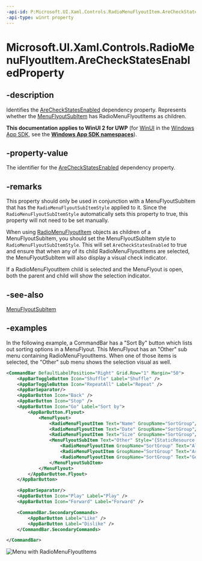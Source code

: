 ```yaml
---
-api-id: P:Microsoft.UI.Xaml.Controls.RadioMenuFlyoutItem.AreCheckStatesEnabledProperty
-api-type: winrt property
---
```


# Microsoft.UI.Xaml.Controls.RadioMenuFlyoutItem.AreCheckStatesEnabledProperty

<!--
public static Windows.UI.Xaml.DependencyProperty AreCheckStatesEnabledProperty { get; }
-->


## -description

Identifies the [AreCheckStatesEnabled](radiomenuflyoutitem_arecheckstatesenabled.md) dependency property.
Represents whether the [MenuFlyoutSubItem](menuflyoutsubitem.md) has RadioMenuFlyoutItems as children.

**This documentation applies to WinUI 2 for UWP** (for [WinUI](/windows/apps/winui/winui3/) in the [Windows App SDK](/windows/apps/windows-app-sdk/), see the **[Windows App SDK namespaces](/windows/windows-app-sdk/api/winrt/)**).

## -property-value

The identifier for the [AreCheckStatesEnabled](radiomenuflyoutitem_arecheckstatesenabled.md) dependency property.

## -remarks
This property should only be used in conjunction with a MenuFlyoutSubItem that has the `RadioMenuFlyoutSubItemStyle` applied to it. Since the `RadioMenuFlyoutSubItemStyle` automatically sets this property to true, this property will not need to be set manually.

When using [RadioMenuFlyoutItem](radiomenuflyoutitem.md) objects as children of a MenuFlyoutSubItem, you should set the MenuFlyoutSubItem style to `RadioMenuFlyoutSubItemStyle`. This will set `AreCheckStatesEnabled` to true and ensure that when any of its child RadioMenuFlyoutItems are selected, the MenuFlyoutSubItem will also display a visual check indicator.

If a RadioMenuFlyoutItem child is selected and the MenuFlyout is open, both the parent and child will show the selection indicator.

## -see-also
[MenuFlyoutSubItem](menuflyoutsubitem.md)

## -examples
In the following example, a CommandBar has a "Sort By" button which lists out sorting options in a MenuFlyout. This MenuFlyout has an "Other" sub menu containing RadioMenuFlyoutItems. When one of those items is selected, the "Other" sub menu shows the selection visual as well.

```xml
<CommandBar DefaultLabelPosition="Right" Grid.Row="1" Margin="50">
    <AppBarToggleButton Icon="Shuffle" Label="Shuffle" />
    <AppBarToggleButton Icon="RepeatAll" Label="Repeat" />
    <AppBarSeparator/>
    <AppBarButton Icon="Back" />
    <AppBarButton Icon="Stop" />
    <AppBarButton Icon="Go" Label="Sort by">
        <AppBarButton.Flyout>
            <MenuFlyout>
                <RadioMenuFlyoutItem Text="Name" GroupName="SortGroup"/>
                <RadioMenuFlyoutItem Text="Date" GroupName="SortGroup"/>
                <RadioMenuFlyoutItem Text="Size" GroupName="SortGroup"/>
                <MenuFlyoutSubItem Text="Other" Style="{StaticResource RadioMenuFlyoutSubItemStyle}">
                    <RadioMenuFlyoutItem GroupName="SortGroup" Text="Album Name"/>
                    <RadioMenuFlyoutItem GroupName="SortGroup" Text="Artist Name"/>
                    <RadioMenuFlyoutItem GroupName="SortGroup" Text="Genre"/>
                </MenuFlyoutSubItem>
            </MenuFlyout>
        </AppBarButton.Flyout>
    </AppBarButton>

    <AppBarSeparator/>
    <AppBarButton Icon="Play" Label="Play" />
    <AppBarButton Icon="Forward" Label="Forward" />

    <CommandBar.SecondaryCommands>
        <AppBarButton Label="Like" />
        <AppBarButton Label="Dislike" />
    </CommandBar.SecondaryCommands>

</CommandBar>
```

![Menu with RadioMenuFlyoutItems](images/controls/radiomenuflyoutitem.png)

